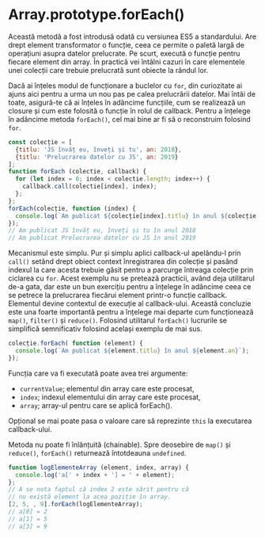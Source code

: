 # Array.prototype.forEach()

Această metodă a fost introdusă odată cu versiunea ES5 a standardului. Are drept element transformator o funcție, ceea ce permite o paletă largă de operațiuni asupra datelor prelucrate. Pe scurt, execută o funcție pentru fiecare element din array.
În practică vei întâlni cazuri în care elementele unei colecții care trebuie prelucrată sunt obiecte la rândul lor.

Dacă ai înțeles modul de funcționare a buclelor cu `for`, din curiozitate ai ajuns aici pentru a urma un nou pas pe calea prelucrării datelor. Mai întâi de toate, asigură-te că ai înțeles în adâncime funcțiile, cum se realizează un closure și cum este folosită o funcție în rolul de callback. Pentru a înțelege în adâncime metoda `forEach()`, cel mai bine ar fi să o reconstruim folosind `for`.

```javascript
const colecție = [
  {titlu: 'JS învăț eu, înveți și tu', an: 2018},
  {titlu: 'Prelucrarea datelor cu JS', an: 2019}
];
function forEach (colectie, callback) {
  for (let index = 0; index < colectie.length; index++) {
    callback.call(colectie[index], index);
  };
};
forEach(colecție, function (index) {
  console.log(`Am publicat ${colecție[index].titlu} în anul ${colecție[index].an}`);
});
// Am publicat JS învăț eu, înveți și tu în anul 2018
// Am publicat Prelucrarea datelor cu JS în anul 2019
```

Mecanismul este simplu. Pur și simplu aplici callback-ul apelându-l prin `call()` setând drept obiect context înregistrarea din colecție și pasând indexul la care acesta trebuie găsit pentru a parcurge întreaga colecție prin ciclarea cu `for`. Acest exemplu nu se pretează practicii, având deja utilitarul de-a gata, dar este un bun exercițiu pentru a înțelege în adâncime ceea ce se petrece la prelucrarea fiecărui element printr-o funcție callback. Elementul devine contextul de execuție al callback-ului. Această concluzie este una foarte importantă pentru a înțelege mai departe cum funcționează `map()`, `filter()` și `reduce()`.
Folosind utilitarul `forEach()` lucrurile se simplifică semnificativ folosind același exemplu de mai sus.

```javascript
colecție.forEach( function (element) {
  console.log(`Am publicat ${element.titlu} în anul ${element.an}`);
});
```

Funcția care va fi executată poate avea trei argumente:

-   `currentValue`; elementul din array care este procesat,
-   `index`; indexul elementului din array care este procesat,
-   `array`; array-ul pentru care se aplică forEach().

Opțional se mai poate pasa o valoare care să reprezinte `this` la executarea callback-ului.

Metoda nu poate fi înlănțuită (chainable).
Spre deosebire de `map()` și `reduce()`, `forEach()` returnează întotdeauna `undefined`.

```javascript
function logElementeArray (element, index, array) {
  console.log('a[' + index + '] = ' + element);
};
// A se nota faptul că index 2 este sărit pentru că
// nu există element la acea poziție în array.
[2, 5, , 9].forEach(logElementeArray);
// a[0] = 2
// a[1] = 5
// a[3] = 9
```
